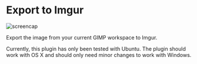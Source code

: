 # Export to Imgur

![screencap](https://github.com/tschuy/gimp-export-to-imgur/raw/master/screencap.gif "Screencap")

Export the image from your current GIMP workspace to Imgur.

Currently, this plugin has only been tested with Ubuntu. The plugin should work
with OS X and should only need minor changes to work with Windows.
